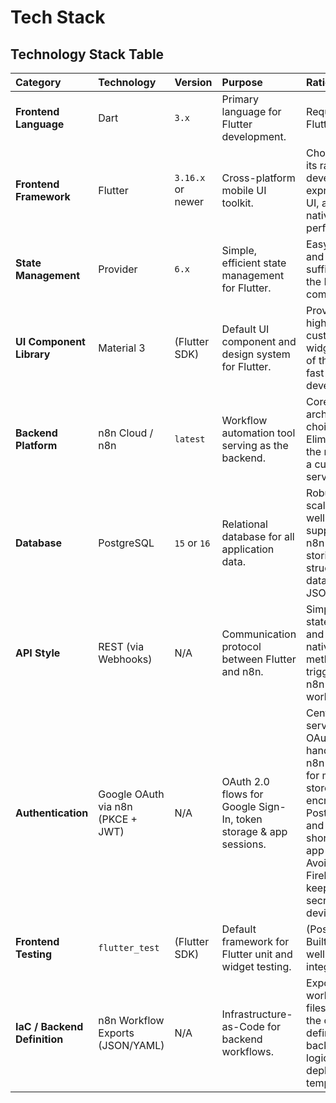# Tech Stack

## Technology Stack Table
| Category               | Technology                             | Version         | Purpose                                                  | Rationale                                                                        |
| :--------------------- | :------------------------------------- | :-------------- | :------------------------------------------------------- | :------------------------------------------------------------------------------- |
| **Frontend Language**  | Dart                                   | `3.x`           | Primary language for Flutter development.                | Required for Flutter.                                                            |
| **Frontend Framework** | Flutter                                | `3.16.x` or newer | Cross-platform mobile UI toolkit.                        | Chosen for its rapid development, expressive UI, and native performance.         |
| **State Management**   | Provider                               | `6.x`           | Simple, efficient state management for Flutter.          | Easy to learn and sufficient for the MVP's complexity.                           |
| **UI Component Library**| Material 3                             | (Flutter SDK)   | Default UI component and design system for Flutter.      | Provides high-quality, customizable widgets out of the box for fast development. |
| **Backend Platform**   | n8n Cloud / n8n                        | `latest`        | Workflow automation tool serving as the backend.         | Core architectural choice. Eliminates the need for a custom server.              |
| **Database**           | PostgreSQL                             | `15` or `16`    | Relational database for all application data.            | Robust, scalable, and well-supported by n8n for storing structured data & JSONB. |
| **API Style**          | REST (via Webhooks)                    | N/A             | Communication protocol between Flutter and n8n.          | Simple, stateless, and the native method for triggering n8n workflows.           |
| **Authentication**     | Google OAuth via n8n (PKCE + JWT)      | N/A             | OAuth 2.0 flows for Google Sign-In, token storage & app sessions. | Centralized server-side OAuth handling in n8n (PKCE for mobile); stores tokens encrypted in PostgreSQL and issues short-lived app JWTs. Avoids Firebase and keeps client secrets off-device. |
| **Frontend Testing**   | `flutter_test`                         | (Flutter SDK)   | Default framework for Flutter unit and widget testing.   | (Post-MVP) Built-in and well-integrated.                                         |
| **IaC / Backend Definition** | n8n Workflow Exports (JSON/YAML) | N/A             | Infrastructure-as-Code for backend workflows.             | Exported n8n workflow files serve as the canonical definition of backend logic and deployment templates. |
